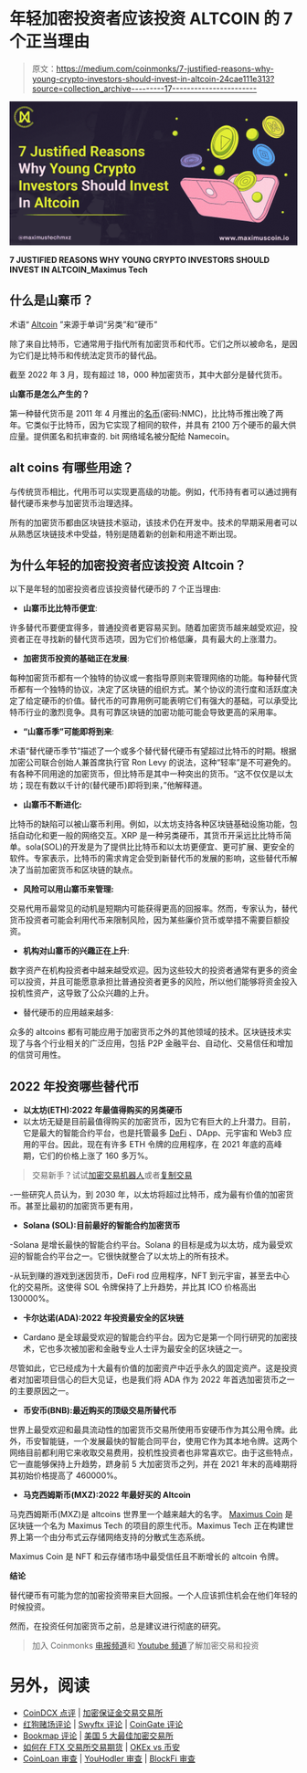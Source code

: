 # 年轻加密投资者应该投资 ALTCOIN 的 7 个正当理由

> 原文：<https://medium.com/coinmonks/7-justified-reasons-why-young-crypto-investors-should-invest-in-altcoin-24cae111e313?source=collection_archive---------17----------------------->

![](img/a30cb4505ccf83fa4e173d1bc2e2ead2.png)

**7 JUSTIFIED REASONS WHY YOUNG CRYPTO INVESTORS SHOULD INVEST IN ALTCOIN_Maximus Tech**

## **什么是山寨币？**

术语“ [Altcoin](https://www.investopedia.com/terms/a/altcoin.asp) ”来源于单词“另类”和“硬币”

除了来自比特币，它通常用于指代所有加密货币和代币。它们之所以被命名，是因为它们是比特币和传统法定货币的替代品。

截至 2022 年 3 月，现有超过 18，000 种加密货币，其中大部分是替代货币。

**山寨币是怎么产生的？**

第一种替代货币是 2011 年 4 月推出的[名币](https://en.wikipedia.org/wiki/Namecoin)(密码:NMC)，比比特币推出晚了两年。它类似于比特币，因为它实现了相同的软件，并具有 2100 万个硬币的最大供应量。提供匿名和抗审查的. bit 网络域名被分配给 Namecoin。

## **alt coins 有哪些用途？**

与传统货币相比，代用币可以实现更高级的功能。例如，代币持有者可以通过拥有替代硬币来参与加密货币治理选择。

所有的加密货币都由区块链技术驱动，该技术仍在开发中。技术的早期采用者可以从熟悉区块链技术中受益，特别是随着新的创新和用途不断出现。

## **为什么年轻的加密投资者应该投资 Altcoin？**

以下是年轻的加密投资者应该投资替代硬币的 7 个正当理由:

*   **山寨币比比特币便宜**:

许多替代币要便宜得多，普通投资者更容易买到。随着加密货币越来越受欢迎，投资者正在寻找新的替代货币选项，因为它们价格低廉，具有最大的上涨潜力。

*   **加密货币投资的基础正在发展**:

每种加密货币都有一个独特的协议或一套指导原则来管理网络的功能。每种替代货币都有一个独特的协议，决定了区块链的组织方式。某个协议的流行度和活跃度决定了给定硬币的价值。替代币的可靠用例可能表明它们有强大的基础，可以承受比特币行业的激烈竞争。具有可靠区块链的加密功能可能会导致更高的采用率。

*   **“山寨币季”可能即将到来**:

术语“替代硬币季节”描述了一个或多个替代替代硬币有望超过比特币的时期。根据加密公司联合创始人兼首席执行官 Ron Levy 的说法，这种“轻率”是不可避免的。有各种不同用途的加密货币，但比特币是其中一种突出的货币。“这不仅仅是以太坊；现在有数以千计的(替代硬币)即将到来，”他解释道。

*   **山寨币不断进化:**

比特币的缺陷可以被山寨币利用。例如，以太坊支持各种区块链基础设施功能，包括自动化和更一般的网络交互。XRP 是一种另类硬币，其货币开采远比比特币简单。sola(SOL)的开发是为了提供比比特币和以太坊更便宜、更可扩展、更安全的软件。专家表示，比特币的需求肯定会受到新替代币的发展的影响，这些替代币解决了当前加密货币和区块链的缺点。

*   **风险可以用山寨币来管理:**

交易代用币最常见的动机是短期内可能获得更高的回报率。然而，专家认为，替代货币投资者可能会利用代币来限制风险，因为某些廉价货币或举措不需要巨额投资。

*   **机构对山寨币的兴趣正在上升**:

数字资产在机构投资者中越来越受欢迎。因为这些较大的投资者通常有更多的资金可以投资，并且可能愿意承担比普通投资者更多的风险，所以他们能够将资金投入投机性资产，这导致了公众兴趣的上升。

*   替代硬币的应用越来越多:

众多的 altcoins 都有可能应用于加密货币之外的其他领域的技术。区块链技术实现了与各个行业相关的广泛应用，包括 P2P 金融平台、自动化、交易信任和增加的信贷可用性。

## **2022 年投资哪些替代币**

*   **以太坊(ETH):2022 年最值得购买的另类硬币**
*   以太坊无疑是目前最值得购买的加密货币，因为它有巨大的上升潜力。目前，它是最大的智能合约平台，也是托管最多 [DeFi](https://www.coinbase.com/learn/crypto-basics/what-is-defi) 、DApp、元宇宙和 Web3 应用的平台。因此，现在有许多 ETH 令牌的应用程序，在 2021 年底的高峰期，它们的价格上涨了 160 多万%。

> 交易新手？试试[加密交易机器人](/coinmonks/crypto-trading-bot-c2ffce8acb2a)或者[复制交易](/coinmonks/top-10-crypto-copy-trading-platforms-for-beginners-d0c37c7d698c)

-一些研究人员认为，到 2030 年，以太坊将超过比特币，成为最有价值的加密货币。甚至比最初的加密货币更有用，

*   **Solana (SOL):目前最好的智能合约加密货币**

-Solana 是增长最快的智能合约平台。Solana 的目标是成为以太坊，成为最受欢迎的智能合约平台之一。它很快就整合了以太坊上的所有技术。

-从玩到赚的游戏到迷因货币，DeFi rod 应用程序，NFT 到元宇宙，甚至去中心化的交易所。这使得 SOL 令牌保持了上升趋势，并比其 ICO 价格高出 130000%。

*   **卡尔达诺(ADA):2022 年投资最安全的区块链**

- Cardano 是全球最受欢迎的智能合约平台。因为它是第一个同行研究的加密技术，它也多次被加密和金融专业人士评为最安全的区块链之一。

尽管如此，它已经成为十大最有价值的加密资产中近乎永久的固定资产。这是投资者对加密项目信心的巨大见证，也是我们将 ADA 作为 2022 年首选加密货币之一的主要原因之一。

*   **币安币(BNB):最近购买的顶级交易所替代币**

世界上最受欢迎和最具流动性的加密货币交易所使用币安硬币作为其公用令牌。此外，币安智能链，一个发展最快的智能合同平台，使用它作为其本地令牌。这两个网络目前都利用它来收取交易费用，投机性投资者也非常喜欢它。由于这些特点，它一直能够保持上升趋势，跻身前 5 大加密货币之列，并在 2021 年末的高峰期将其初始价格提高了 460000%。

*   **马克西姆斯币(MXZ):2022 年最好买的 Altcoin**

马克西姆斯币(MXZ)是 altcoins 世界里一个越来越大的名字。 [Maximus Coin](https://maximuscoin.io/) 是区块链一个名为 Maximus Tech 的项目的原生代币。Maximus Tech 正在构建世界上第一个由分布式云存储网络支持的分散式生态系统。

Maximus Coin 是 NFT 和云存储市场中最受信任且不断增长的 altcoin 令牌。

**结论**

替代硬币有可能为您的加密投资带来巨大回报。一个人应该抓住机会在他们年轻的时候投资。

然而，在投资任何加密货币之前，总是建议进行彻底的研究。

> 加入 Coinmonks [电报频道](https://t.me/coincodecap)和 [Youtube 频道](https://www.youtube.com/c/coinmonks/videos)了解加密交易和投资

# 另外，阅读

*   [CoinDCX 点评](/coinmonks/coindcx-review-8444db3621a2) | [加密保证金交易交易所](https://coincodecap.com/crypto-margin-trading-exchanges)
*   [红狗赌场评论](https://coincodecap.com/red-dog-casino-review) | [Swyftx 评论](https://coincodecap.com/swyftx-review) | [CoinGate 评论](https://coincodecap.com/coingate-review)
*   [Bookmap 评论](https://coincodecap.com/bookmap-review-2021-best-trading-software) | [美国 5 大最佳加密交易所](https://coincodecap.com/crypto-exchange-usa)
*   [如何在 FTX 交易所交易期货](https://coincodecap.com/ftx-futures-trading) | [OKEx vs 币安](https://coincodecap.com/okex-vs-binance)
*   [CoinLoan 审查](https://coincodecap.com/coinloan-review) | [YouHodler 审查](/coinmonks/youhodler-4-easy-ways-to-make-money-98969b9689f2) | [BlockFi 审查](https://coincodecap.com/blockfi-review)